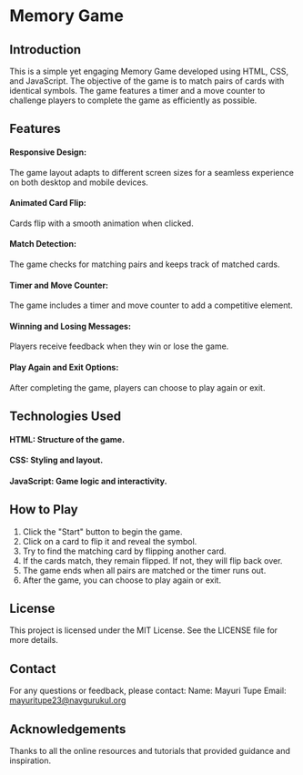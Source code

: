 # Memory Game

## Introduction 
This is a simple yet engaging Memory Game developed using HTML, CSS, and JavaScript.
The objective of the game is to match pairs of cards with identical symbols. 
The game features a timer and a move counter to challenge players to complete the game as efficiently as possible.

## Features
#### Responsive Design: 
The game layout adapts to different screen sizes for a seamless experience on both desktop and mobile devices.
#### Animated Card Flip: 
Cards flip with a smooth animation when clicked.
#### Match Detection: 
The game checks for matching pairs and keeps track of matched cards.
#### Timer and Move Counter: 
The game includes a timer and move counter to add a competitive element.
#### Winning and Losing Messages: 
Players receive feedback when they win or lose the game.
#### Play Again and Exit Options: 
After completing the game, players can choose to play again or exit.

## Technologies Used
#### HTML: Structure of the game.
#### CSS: Styling and layout.
#### JavaScript: Game logic and interactivity.


## How to Play
1. Click the "Start" button to begin the game.
2. Click on a card to flip it and reveal the symbol.
3. Try to find the matching card by flipping another card.
4. If the cards match, they remain flipped. If not, they will flip back over.
5. The game ends when all pairs are matched or the timer runs out.
6. After the game, you can choose to play again or exit.


## License
This project is licensed under the MIT License. See the LICENSE file for more details.
## Contact
For any questions or feedback, please contact:
Name: Mayuri Tupe Email: mayuritupe23@navgurukul.org

## Acknowledgements
Thanks to all the online resources and tutorials that provided guidance and inspiration.

